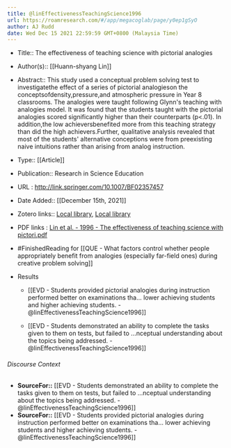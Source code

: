 ```yaml
---
title: @linEffectivenessTeachingScience1996
url: https://roamresearch.com/#/app/megacoglab/page/y0ep1gSyO
author: AJ Rudd
date: Wed Dec 15 2021 22:59:59 GMT+0800 (Malaysia Time)
---
```


- Title:: The effectiveness of teaching science with pictorial analogies
- Author(s):: [[Huann-shyang Lin]]
- Abstract:: This study used a conceptual problem solving test to investigatethe effect of a series of pictorial analogieson the conceptsofdensity,pressure,and atmospheric pressure in Year 8 classrooms. The analogies were taught following Glynn's teaching with analogies model. It was found that the students taught with the pictorial analogies scored significantly higher than their counterparts (p<.01). In addition,the low achieversbenefited more from this teaching strategy than did the high achievers.Further, qualitative analysis revealed that most of the students' alternative conceptions were from preexisting naive intuitions rather than arising from analog instruction.
- Type:: [[Article]]
- Publication:: Research in Science Education
- URL : http://link.springer.com/10.1007/BF02357457
- Date Added:: [[December 15th, 2021]]
- Zotero links:: [Local library](zotero://select/groups/2451508/items/3V4GL7C6), [Local library](https://www.zotero.org/groups/2451508/items/3V4GL7C6)
- PDF links : [Lin et al. - 1996 - The effectiveness of teaching science with pictori.pdf](zotero://open-pdf/groups/2451508/items/VU6HA5UC)
- #FinishedReading for [[QUE - What factors control whether people appropriately benefit from analogies (especially far-field ones) during creative problem solving]]
- Results

    - [[EVD - Students provided pictorial analogies during instruction performed better on examinations tha... lower achieving students and higher achieving students. - @linEffectivenessTeachingScience1996]]

    - [[EVD - Students demonstrated an ability to complete the tasks given to them on tests, but failed to ...nceptual understanding about the topics being addressed. - @linEffectivenessTeachingScience1996]]

###### Discourse Context

- **SourceFor::** [[EVD - Students demonstrated an ability to complete the tasks given to them on tests, but failed to ...nceptual understanding about the topics being addressed. - @linEffectivenessTeachingScience1996]]
- **SourceFor::** [[EVD - Students provided pictorial analogies during instruction performed better on examinations tha... lower achieving students and higher achieving students. - @linEffectivenessTeachingScience1996]]
